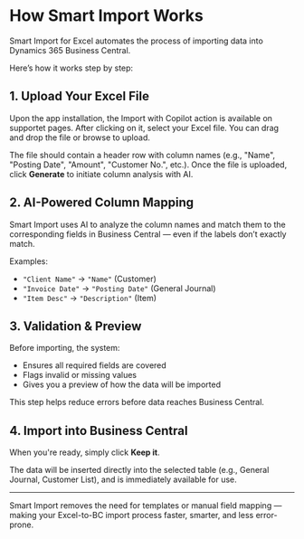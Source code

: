 # How Smart Import Works

Smart Import for Excel automates the process of importing data into Dynamics 365 Business Central.

Here’s how it works step by step:

## 1. Upload Your Excel File

Upon the app installation, the Import with Copilot action is available on supportet pages. After clicking on it,
select your Excel file. You can drag and drop the file or browse to upload.

The file should contain a header row with column names (e.g., "Name", "Posting Date", "Amount", "Customer No.", etc.).
Once the file is uploaded, click **Generate** to initiate column analysis with AI.

## 2. AI-Powered Column Mapping

Smart Import uses AI to analyze the column names and match them to the corresponding fields in Business Central — even if the labels don’t exactly match.

Examples:
- `"Client Name"` → `"Name"` (Customer)
- `"Invoice Date"` → `"Posting Date"` (General Journal)
- `"Item Desc"` → `"Description"` (Item)


## 3. Validation & Preview

Before importing, the system:
- Ensures all required fields are covered
- Flags invalid or missing values
- Gives you a preview of how the data will be imported

This step helps reduce errors before data reaches Business Central.

## 4. Import into Business Central

When you're ready, simply click **Keep it**.

The data will be inserted directly into the selected table (e.g., General Journal, Customer List), and is immediately available for use.

---

Smart Import removes the need for templates or manual field mapping — making your Excel-to-BC import process faster, smarter, and less error-prone.

